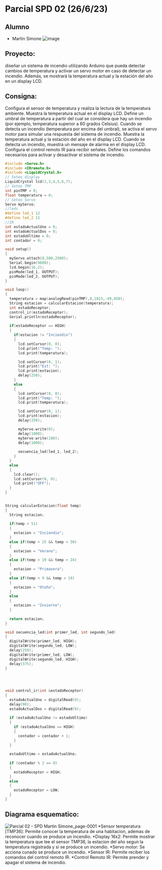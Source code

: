 # Parcial SPD 02 (26/6/23)
## Alumno
- Martin Simone
![image](https://github.com/Martiin542/parcial-02-SPD/assets/116306654/60d7574a-ef6f-4cd5-98ae-3e08108f2576)


## Proyecto: 
diseñar un sistema de incendio utilizando Arduino que pueda
detectar cambios de temperatura y activar un servo motor en caso de detectar un incendio.
Además, se mostrará la temperatura actual y la estación del año en un display LCD.

## Consigna:
Configura el sensor de temperatura y realiza la lectura de la temperatura ambiente.
Muestra la temperatura actual en el display LCD. Define un umbral de temperatura a partir del cual se considera que hay un incendio (por
ejemplo, temperatura superior a 60 grados Celsius).
Cuando se detecta un incendio (temperatura por encima del umbral), se activa el servo
motor para simular una respuesta del sistema de incendio. Muestra la temperatura actual y la estación del año en el display LCD.
Cuando se detecta un incendio, muestra un mensaje de alarma en el display LCD. Configura el control remoto IR para recibir señales.
Define los comandos necesarios para activar y desactivar el sistema de incendio.

~~~ C++
#include <Servo.h>
#include <IRremote.h>
#include <LiquidCrystal.h>
// Seteo display
LiquidCrystal lcd(2,3,4,5,6,7);
// Seteo TMP
int pinTMP = 0;
float temperatura = 0;
// Seteo Servo
Servo myServo;
//leds
#define led_1 12
#define led_2 11
//IR
int estadoActualUno = 0;
int estadoActualDos = 0;
int estadoUltimo = 0;
int contador = 0;

void setup()
{
  myServo.attach(8,500,2500);
  Serial.begin(9600);
  lcd.begin(16,2);
  pinMode(led_1, OUTPUT); 
  pinMode(led_2, OUTPUT);
}

void loop()
{
  temperatura = map(analogRead(pinTMP),0,1023,-49,450);
  String estacion = calcularEstacion(temperatura);
  int estadoReceptor;
  control_ir(estadoReceptor);
  Serial.println(estadoReceptor);
  
  if(estadoReceptor == HIGH)
  {
  	if(estacion != "Inciendio")
  	{
      lcd.setCursor(0, 0);
      lcd.print("Temp: ");
      lcd.print(temperatura);

      lcd.setCursor(0, 1);
      lcd.print("Est: ");
      lcd.print(estacion);
      delay(250);
  	}
  	else
  	{
      lcd.setCursor(0, 0);
      lcd.print("Temp: ");
      lcd.print(temperatura);

      lcd.setCursor(0, 1);
      lcd.print(estacion);
      delay(250);

      myServo.write(0); 
      delay(1000); 
      myServo.write(180); 
      delay(1000); 
    
      secuencia_led(led_1, led_2);
  	}
  }
  else
  {
    lcd.clear();
  	lcd.setCursor(0, 0);
    lcd.print("OFF");
  }
}
  

String calcularEstacion(float temp)
{
  String estacion;
  
  if(temp > 51)
  {
    estacion = "Inciendio";
  }
  else if(temp > 25 && temp < 50) 
  {
    estacion = "Verano";
  } 
  else if(temp > 19 && temp < 24) 
  {
    estacion = "Primavera";
  } 
  else if(temp > 9 && temp < 19) 
  {
    estacion = "Otoño";
  } 
  else 
  {
    estacion = "Invierno";
  }
  
  return estacion;
}

void secuencia_led(int primer_led, int segundo_led)
{ 
  digitalWrite(primer_led, HIGH); 
  digitalWrite(segundo_led, LOW); 
  delay(250); 
  digitalWrite(primer_led, LOW); 
  digitalWrite(segundo_led, HIGH); 
  delay(375); 
}

  
  
  
void control_ir(int &estadoReceptor)
{
  estadoActualUno = digitalRead(9);
  delay(90);
  estadoActualDos = digitalRead(9);
  
  if (estadoActualUno != estadoUltimo)
  {
    if (estadoActualUno == HIGH)
    {
      contador = contador + 1;
    }
  }
  
  estadoUltimo = estadoActualUno;
  
  if (contador % 2 == 0)
  {
    estadoReceptor = HIGH;
  }
  else
  {
    estadoReceptor = LOW;
  }
}
~~~

## Diagrama esquematico:
![Parcial 02 - SPD Martin Simone_page-0001](https://github.com/Martiin542/parcial-02-SPD/assets/116306654/dd9975bb-634a-47fa-be5d-e05f36adac4a)
*Sensor temperatura [TMP36]: Permite conocer la temperatura de una habitacion, ademas de reconocer cuando se produce un incendio.
*Display 16x2: Permite mostrar la temperatura que lee el sensor TMP36, la estacion del año segun la temperatura registrada y si se produce un incendio.
*Servo motor: Se acciona cunado se produce un incendio.
*Sensor IR: Permite reciber los comandos del control remoto IR.
*Control Remoto IR: Permite prender y apagar el sistema de incendio.

